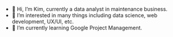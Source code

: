 - 👋 Hi, I’m Kim, currently a data analyst in maintenance business.
- 👀 I’m interested in many things including data science, web development, UX/UI, etc.
- 🌱 I’m currently learning Google Project Management.
<!---- 💞️ I’m looking to collaborate on ...
- 📫 How to reach me ...
- 😄 Pronouns: ...
- ⚡ Fun fact: ...
--->
<!---
pakornlkchs/pakornlkchs is a ✨ special ✨ repository because its `README.md` (this file) appears on your GitHub profile.
You can click the Preview link to take a look at your changes.
--->
